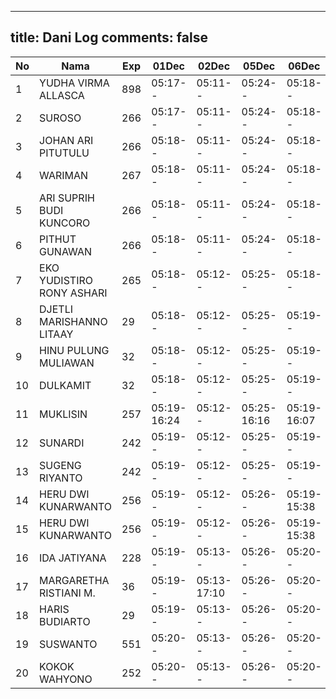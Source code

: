 
---
title: Dani Log
comments: false
---

| No | Nama | Exp | 01Dec | 02Dec | 05Dec | 06Dec | 07Dec | 08Dec | 09Dec | 12Dec | 13Dec | 14Dec | 15Dec | 16Dec | 19Dec | 20Dec | 21Dec | 22Dec | 23Dec | 26Dec | 27Dec | 28Dec | 29Dec | 30Dec | 02Jan | 03Jan | 04Jan | 05Jan | 06Jan | 09Jan | 10Jan | 11Jan | 12Jan | 13Jan | 16Jan | 17Jan | 18Jan | 19Jan | 20Jan | 23Jan |
|-----|-----|-----|-----|-----|-----|-----|-----|-----|-----|-----|-----|-----|-----|-----|-----|-----|-----|-----|-----|-----|-----|-----|-----|-----|-----|-----|-----|-----|-----|-----|-----|-----|-----|-----|-----|-----|-----|-----|-----|-----|
| 1 | YUDHA VIRMA ALLASCA | 898 | 05:17-- | 05:11-- | 05:24-- | 05:18-- | 05:18-- | 05:24-- | 05:19-- | 05:11-- | 05:20-- | 05:17-- | 05:14-- | 05:26-- | 05:23-- | 05:18-- | 05:08-- | 05:11-- | 05:05-- | 05:23-- | 05:27-- | 05:14-- | 05:28-- | 05:29-- | 05:11-- | 05:27-- | 05:26-- | 05:08-- | 05:04-- | 05:11-- | 05:29-- | 05:24-- | 05:06-- | 05:28-- | 05:02-- | 05:22-- | 05:22-- | 05:17-- | 05:08-- | --- |
| 2 | SUROSO | 266 | 05:17-- | 05:11-- | 05:24-- | 05:18-- | 05:18-- | 05:24-- | 05:19-- | 05:12-- | 05:21-- | 05:17-- | 05:14-- | 05:26-- | 05:23-- | 05:18-- | 05:09-- | 05:11-- | 05:05-- | 05:23-- | 05:27-- | 05:14-- | 05:28-- | 05:29-- | 05:11-- | 05:27-- | 05:26-- | 05:08-- | 05:04-- | 05:11-- | 05:29-- | 05:24-- | 05:07-- | 05:28-- | 05:03-- | 05:22-- | 05:22-- | 05:17-- | 05:08-- | --- |
| 3 | JOHAN ARI PITUTULU | 266 | 05:18-- | 05:11-- | 05:24-- | 05:18-- | 05:19-- | 05:24-- | 05:20-- | 05:12-- | 05:21-- | 05:17-- | 05:14-- | 05:26-- | 05:23-- | 05:18-- | 05:09-- | 05:11-- | 05:05-- | 05:23-- | 05:27-- | 05:14-- | 05:28-- | 05:29-- | 05:11-- | 05:27-- | 05:26-- | 05:08-- | 05:04-- | 05:11-- | 05:30-- | 05:24-- | 05:07-- | 05:29-- | 05:03-- | 05:22-- | 05:22-- | 05:17-- | 05:08-- | --- |
| 4 | WARIMAN | 267 | 05:18-- | 05:11-- | 05:24-- | 05:18-- | 05:19-- | 05:24-- | 05:20-- | 05:12-- | 05:21-- | 05:18-- | 05:14-- | 05:26-- | 05:23-- | 05:19-- | 05:09-- | 05:11-- | 05:05-- | 05:23-- | 05:27-- | 05:15-- | 05:28-- | 05:29-- | 05:12-- | 05:27-- | 05:26-- | 05:08-- | 05:04-- | 05:11-- | 05:30-- | 05:24-- | 05:07-- | 05:29-- | 05:03-- | 05:22-- | 05:22-- | 05:17-- | 05:08-- | --- |
| 5 | ARI SUPRIH BUDI KUNCORO | 266 | 05:18-- | 05:11-- | 05:24-- | 05:18-- | 05:19-- | 05:24-- | 05:20-- | 05:12-- | 05:21-- | 05:18-- | 05:15-- | 05:26-- | 05:23-- | 05:19-- | 05:09-- | 05:11-- | 05:05-- | 05:23-- | 05:27-- | 05:15-- | 05:28-- | 05:29-- | 05:12-- | 05:28-- | 05:26-- | 05:08-- | 05:04-- | 05:11-- | 05:30-- | 05:24-- | 05:07-- | 05:29-- | 05:03-- | 05:22-- | 05:22-- | 05:17-- | 05:09-- | --- |
| 6 | PITHUT GUNAWAN | 266 | 05:18-- | 05:11-- | 05:24-- | 05:18-- | 05:19-- | 05:24-- | 05:20-- | 05:12-- | 05:21-- | 05:18-- | 05:15-- | 05:26-- | 05:23-- | 05:19-- | 05:09-- | 05:12-- | 05:05-- | 05:23-- | 05:28-- | 05:15-- | 05:28-- | 05:29-- | 05:12-- | 05:28-- | 05:26-- | 05:09-- | 05:04-- | 05:12-- | 05:30-- | 05:25-- | 05:07-- | 05:29-- | 05:03-- | 05:22-- | 05:23-- | 05:17-- | 05:09-- | --- |
| 7 | EKO YUDISTIRO RONY ASHARI | 265 | 05:18-- | 05:12-- | 05:25-- | 05:18-- | 05:19-- | 05:25-- | 05:20-- | 05:12-- | 05:21-- | 05:18-- | 05:15-- | 05:26-- | 05:24-- | 05:19-- | 05:09-- | 05:12-- | 05:05-- | 05:23-- | 05:28-- | 05:15-- | 05:28-- | 05:30-- | 05:12-- | 05:28-- | 05:26-- | 05:09-- | 05:04-- | 05:12-- | 05:30-- | 05:25-- | 05:07-- | 05:29-- | 05:03-- | 05:23-- | 05:23-- | 05:17-- | 05:09-- | --- |
| 8 | DJETLI MARISHANNO LITAAY | 29 | 05:18-- | 05:12-- | 05:25-- | 05:19-- | 05:19-- | 05:25-- | 05:20-- | 05:12-- | 05:21-- | 05:18-- | 05:15-- | 05:27-- | 05:24-- | 05:19-- | 05:09-- | 05:12-- | 05:06-- | 05:23-- | 05:28-- | 05:15-- | 05:29-- | 05:30-- | 05:12-- | 05:28-- | 05:27-- | 05:09-- | 05:05-- | 05:12-- | 05:30-- | 05:25-- | 05:07-- | 05:29-- | 05:03-- | 05:23-- | 05:23-- | 05:18-- | 05:09-- | --- |
| 9 | HINU PULUNG MULIAWAN | 32 | 05:18-- | 05:12-- | 05:25-- | 05:19-- | 05:19-- | 05:25-- | 05:20-- | 05:13-- | 05:21-- | 05:18-- | 05:15-- | 05:27-- | 05:24-- | 05:19-- | 05:10-- | 05:12-- | 05:06-- | 05:24-- | 05:28-- | 05:15-- | 05:29-- | 05:30-- | 05:12-- | 05:28-- | 05:27-- | 05:09-- | 05:05-- | 05:12-- | 05:30-- | 05:25-- | 05:07-- | 05:29-- | 05:04-- | 05:23-- | 05:23-- | 05:18-- | 05:09-- | --- |
| 10 | DULKAMIT | 32 | 05:18-- | 05:12-- | 05:25-- | 05:19-- | 05:19-- | 05:25-- | 05:20-- | 05:13-- | 05:22-- | 05:18-- | 05:15-- | 05:27-- | 05:24-- | 05:19-- | 05:10-- | 05:12-- | 05:06-- | 05:24-- | 05:28-- | 05:15-- | 05:29-- | 05:30-- | 05:12-- | 05:28-- | 05:27-- | 05:09-- | 05:05-- | 05:12-- | 05:31-- | 05:25-- | 05:08-- | 05:29-- | 05:04-- | 05:23-- | 05:23-- | 05:18-- | 05:09-- | --- |
| 11 | MUKLISIN | 257 | 05:19-16:24 | 05:12-- | 05:25-16:16 | 05:19-16:07 | 05:20-- | 05:25-16:10 | 05:21-16:11 | 05:13-- | 05:22-- | 05:19-16:15 | 05:15-16:12 | 05:27-16:56 | 05:20-- | 05:20-- | 05:10-16:57 | 05:12-- | 05:06-15:51 | 05:24-16:18 | 05:28-- | 05:15-17:13 | 05:29-- | 05:30-- | 05:12-- | 05:28-- | 05:27-- | 05:09-- | 05:05-- | 05:12-- | 05:31-- | 05:25-16:30 | 06:24-- | 05:30-- | 05:04-- | 05:23-- | 05:23-- | 05:18-- | 05:09-- | --- |
| 12 | SUNARDI | 242 | 05:19-- | 05:12-- | 05:25-- | 05:19-- | 05:20-- | 05:25-- | 05:21-- | 05:13-- | 05:22-- | 05:19-- | 05:15-- | 05:27-- | 05:24-- | 05:20-- | 05:10-- | 05:12-- | 05:06-- | 05:24-- | 05:28-- | 05:16-- | 05:29-- | 05:30-- | 05:13-- | 05:28-- | 05:27-- | 05:09-- | 05:05-- | 05:12-- | 05:31-- | 05:25-- | 05:08-- | 05:30-- | 05:04-- | 05:23-- | 05:23-- | 05:18-- | 05:10-- | --- |
| 13 | SUGENG RIYANTO | 242 | 05:19-- | 05:12-- | 05:25-- | 05:19-- | 05:20-- | 05:25-- | 05:21-- | 05:13-- | 05:22-- | 05:19-- | 05:16-- | 05:27-- | 05:24-- | 05:20-- | 05:10-- | 05:12-- | 05:06-- | 05:24-- | 05:29-- | 05:16-- | 05:29-- | 05:30-- | 05:13-- | 05:29-- | 05:27-- | 05:10-- | 05:05-- | 05:12-- | 05:31-- | 05:25-- | 05:08-- | 05:30-- | 05:04-- | 05:23-- | 05:24-- | 05:18-- | 05:10-- | --- |
| 14 | HERU DWI KUNARWANTO | 256 | 05:19-- | 05:12-- | 05:26-- | 05:19-15:38 | 05:20-15:33 | 05:25-16:21 | 05:21-- | 05:13-16:04 | 05:22-- | 05:19-- | 05:16-- | 05:27-15:39 | 05:25-- | 05:20-- | 05:10-15:38 | 05:13-16:49 | 05:06-- | 05:24-15:39 | 05:29-16:13 | 05:16-- | 05:29-16:28 | 05:31-15:34 | 05:13-16:00 | 05:29-16:13 | 05:27-15:44 | 05:10-16:24 | 05:05-- | 05:13-16:42 | 05:31-15:34 | 05:26-15:32 | 05:08-15:38 | 05:30-- | 05:04-16:19 | 05:24-- | 05:24-16:47 | 05:18-- | 05:10-15:45 | --- |
| 15 | HERU DWI KUNARWANTO | 256 | 05:19-- | 05:12-- | 05:26-- | 05:19-15:38 | 05:20-15:33 | 05:25-16:21 | 05:21-- | 05:13-16:04 | 05:22-- | 05:19-- | 05:16-- | 05:27-15:39 | 05:25-- | 05:20-- | 05:10-15:38 | 05:13-16:49 | 05:06-- | 05:24-15:39 | 05:29-16:13 | 05:16-- | 05:29-16:28 | 05:31-15:34 | 05:13-16:00 | 05:29-16:13 | 05:27-15:44 | 05:10-16:24 | 05:05-- | 05:13-16:42 | 05:31-15:34 | 05:26-15:32 | 05:08-15:38 | 05:30-- | 05:04-16:19 | 05:24-- | 05:24-16:47 | 05:18-- | 05:10-15:45 | --- |
| 16 | IDA JATIYANA | 228 | 05:19-- | 05:13-- | 05:26-- | 05:20-- | 05:20-- | 05:26-- | --- | 05:13-- | 05:22-- | 05:19-- | 05:16-- | 05:28-- | 05:25-- | 05:20-- | 05:10-- | 05:13-- | 05:07-- | 05:24-- | 05:29-- | 05:16-- | 05:30-- | 05:31-- | 05:13-- | 05:29-- | 05:28-- | 05:10-- | 05:06-- | 05:13-- | 05:31-- | 05:26-- | 05:08-- | 05:30-- | 05:04-- | 05:24-- | 05:24-- | 05:19-- | 05:10-- | --- |
| 17 | MARGARETHA RISTIANI M. | 36 | 05:19-- | 05:13-17:10 | 05:26-- | 05:20-- | 05:20-- | 05:26-- | 05:21-- | 05:13-- | 05:22-- | 05:19-- | 05:16-- | 05:28-- | 05:25-- | 05:20-- | 05:11-- | 05:13-- | 05:07-- | 05:25-- | 05:29-- | 05:16-- | 05:30-- | 05:31-- | 05:13-- | 05:29-- | 05:28-- | 05:10-- | 05:06-- | 05:13-- | 05:31-- | 05:26-- | 05:08-- | 05:30-- | 05:05-- | 05:24-- | 05:24-- | 05:19-- | 05:10-- | --- |
| 18 | HARIS BUDIARTO | 29 | 05:19-- | 05:13-- | 05:26-- | 05:20-- | 05:21-- | 05:26-- | 05:21-- | 05:14-- | 05:23-- | 05:19-- | 05:16-- | 05:28-- | 05:25-- | 05:20-- | 05:11-- | 05:13-- | 05:07-- | 05:25-- | 05:29-- | 05:16-- | 05:30-- | 05:31-- | 05:13-- | 05:29-- | 05:28-- | 05:10-- | 05:06-- | 05:13-- | 05:32-- | 05:26-- | 05:09-- | 05:30-- | 05:05-- | 05:24-- | 05:24-- | 05:19-- | 05:10-- | --- |
| 19 | SUSWANTO | 551 | 05:20-- | 05:13-- | 05:26-- | 05:20-- | 05:21-- | 05:26-- | 05:22-- | 05:14-- | 05:23-- | 05:19-- | 05:16-- | 05:28-- | 05:25-- | 05:21-- | 05:11-- | 05:13-- | 05:07-- | 05:25-- | 05:29-- | 05:17-- | 05:30-- | 05:31-- | 05:14-- | 05:29-- | 05:28-- | 05:10-- | 05:06-- | 05:13-- | 05:32-- | 05:26-- | 05:09-- | 05:31-- | 05:05-- | 05:24-- | 05:24-- | 05:19-- | 05:10-- | --- |
| 20 | KOKOK WAHYONO | 252 | 05:20-- | 05:13-- | 05:26-- | 05:20-- | 05:21-- | 05:26-- | 05:22-- | 05:14-- | 05:23-- | 05:20-- | 05:16-- | 05:28-- | 05:25-- | 05:21-- | 05:11-- | 05:13-- | 05:07-- | 05:25-- | 05:29-- | 05:17-- | 05:30-- | 05:31-- | 05:14-- | 05:30-- | 05:28-- | 05:10-- | 05:06-- | 05:13-- | 05:32-- | 05:26-- | 05:09-- | 05:31-- | 05:05-- | 05:24-- | 05:24-- | 05:19-- | 05:11-- | --- |
